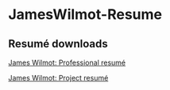 # JamesWilmot-Resume

## Resumé downloads

[James Wilmot: Professional resumé](https://github.com/JamesWilmot/JamesWilmot-Resume/raw/master/professional/James%20Wilmot%20Resume.pdf)

[James Wilmot: Project resumé](https://github.com/JamesWilmot/JamesWilmot-Resume/raw/master/project-resume/James%20Wilmot%20Resume.pdf)


